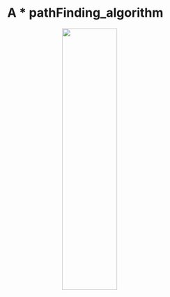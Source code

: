 # A * pathFinding_algorithm

<img src = "https://s4.gifyu.com/images/ezgif.com-gif-maker9c3fbe0d840b05cf.gif" width="600" height="600" 
style="display: block;
  margin-left: auto;
  margin-right: auto;
  margin: 10px auto 20px;
  width: 50%;">

